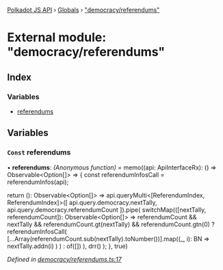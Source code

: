[Polkadot JS API](../README.md) › [Globals](../globals.md) › ["democracy/referendums"](_democracy_referendums_.md)

# External module: "democracy/referendums"

## Index

### Variables

* [referendums](_democracy_referendums_.md#const-referendums)

## Variables

### `Const` referendums

• **referendums**: *(Anonymous function)* =  memo((api: ApiInterfaceRx): () => Observable<Option<ReferendumInfoExtended>[]> => {
  const referendumInfosCall = referendumInfos(api);

  return (): Observable<Option<ReferendumInfoExtended>[]> =>
    api.queryMulti<[ReferendumIndex, ReferendumIndex]>([
      api.query.democracy.nextTally,
      api.query.democracy.referendumCount
    ]).pipe(
      switchMap(([nextTally, referendumCount]): Observable<Option<ReferendumInfoExtended>[]> =>
        referendumCount && nextTally && referendumCount.gt(nextTally) && referendumCount.gtn(0)
          ? referendumInfosCall(
            [...Array(referendumCount.sub(nextTally).toNumber())].map((_, i): BN =>
              nextTally.addn(i)
            )
          )
          : of([])
      ),
      drr()
    );
}, true)

*Defined in [democracy/referendums.ts:17](https://github.com/polkadot-js/api/blob/2371d6a29c/packages/api-derive/src/democracy/referendums.ts#L17)*
